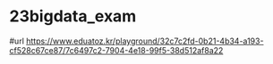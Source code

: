 # 23bigdata_exam
#url
https://www.eduatoz.kr/playground/32c7c2fd-0b21-4b34-a193-cf528c67ce87/7c6497c2-7904-4e18-99f5-38d512af8a22

